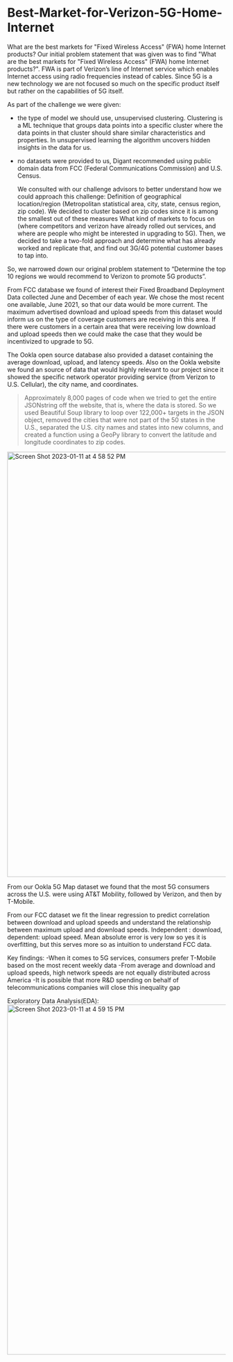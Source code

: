 # Best-Market-for-Verizon-5G-Home-Internet
What are the best markets for "Fixed Wireless Access" (FWA) home Internet products?
Our initial problem statement that was given was to find "What are the best markets for "Fixed Wireless Access" (FWA) home Internet products?". FWA is part of Verizon’s line of Internet service which enables Internet access using radio frequencies instead of cables. Since 5G is a new technology we are not focused so much on the specific product itself but rather on the capabilities of 5G itself.

As part of the challenge we were given:
- the type of model we should use, unsupervised clustering. Clustering is a ML technique that groups data points into a specific cluster where the data points in that cluster should share similar characteristics and properties. In unsupervised learning the algorithm uncovers hidden insights in the data for us.
- no datasets were provided to us, Digant recommended using public domain data from FCC (Federal Communications Commission) and U.S. Census.

   We consulted with our challenge advisors to better understand how we could approach this challenge:
Definition of geographical location/region (Metropolitan statistical area, city, state, census region, zip code). We decided to cluster based on zip codes since it is among the smallest out of these measures
What kind of markets to focus on (where competitors and verizon have already rolled out services, and where are people who might be interested in upgrading to 5G). Then, we decided to take a two-fold approach and determine what has already worked and replicate that, and find out 3G/4G potential customer bases to tap into.

So, we narrowed down our original problem statement to “Determine the top 10 regions we would recommend to Verizon to promote 5G products”.

From FCC database we found of interest their Fixed Broadband Deployment Data collected June and December of each year. We chose the most recent one available, June 2021, so that our data would be more current. The maximum advertised download and upload speeds from this dataset would inform us on the type of coverage customers are receiving in this area. If there were customers in a certain area that were receiving low download and upload speeds then we could make the case that they would be incentivized to upgrade to 5G.

The Ookla open source database also provided a dataset containing the average download, upload, and latency speeds. Also on the Ookla website we found an source of data that would highly relevant to our project since it showed the specific network operator providing service (from Verizon to U.S. Cellular), the city name, and coordinates. 
> Approximately 8,000 pages of code when we tried to get the entire JSONstring off the website, that is, where the data is stored. So we used Beautiful Soup library to loop over 122,000+ targets in the JSON object, removed the cities that were not part of the 50 states in the U.S., separated the U.S. city names and states into new columns, and created a function using a GeoPy library to convert the latitude and longitude coordinates to zip codes.
<img width="980" alt="Screen Shot 2023-01-11 at 4 58 52 PM" src="https://user-images.githubusercontent.com/78544539/211926751-754e116f-5e4a-411c-ba2e-d6ebbc4ba8e9.png">

From our Ookla 5G Map dataset we found that the most 5G consumers across the U.S. were using AT&T Mobility, followed by Verizon, and then by T-Mobile.

From our FCC dataset we fit the linear regression to predict correlation between download and upload speeds and understand the relationship between maximum upload and download speeds. Independent : download, dependent: upload speed. Mean absolute error is very low so yes it is overfitting, but this serves more so as intuition to understand FCC data.

Key findings: 
-When it comes to 5G services, consumers prefer T-Mobile based on the most recent weekly data 
-From average and download and upload speeds, high network speeds are not equally distributed across America
-It is possible that more R&D spending on behalf of telecommunications companies will close this inequality gap

Exploratory Data Analysis(EDA):
<img width="807" alt="Screen Shot 2023-01-11 at 4 59 15 PM" src="https://user-images.githubusercontent.com/78544539/211926824-459a5643-95a2-42b6-8037-d039d5ac1d1f.png">

